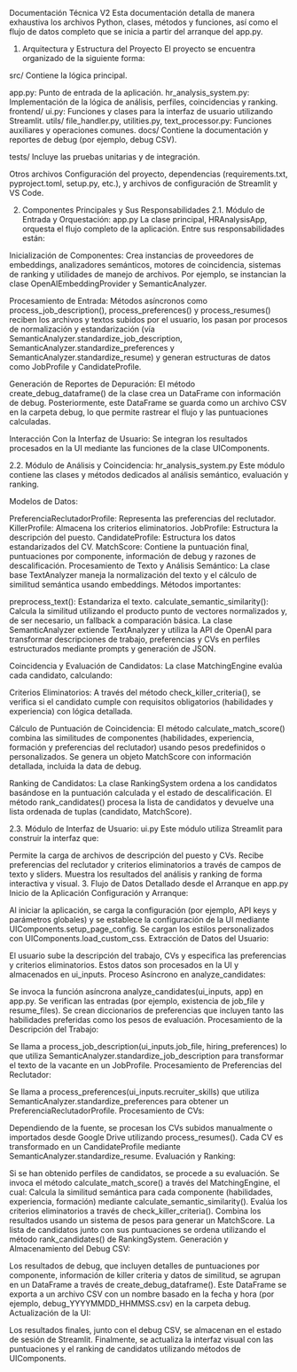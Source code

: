 Documentación Técnica V2
Esta documentación detalla de manera exhaustiva los archivos Python, clases, métodos y funciones, así como el flujo de datos completo que se inicia a partir del arranque del app.py.

1. Arquitectura y Estructura del Proyecto
El proyecto se encuentra organizado de la siguiente forma:

src/
Contiene la lógica principal.

app.py: Punto de entrada de la aplicación.
hr_analysis_system.py: Implementación de la lógica de análisis, perfiles, coincidencias y ranking.
frontend/
ui.py: Funciones y clases para la interfaz de usuario utilizando Streamlit.
utils/
file_handler.py, utilities.py, text_processor.py: Funciones auxiliares y operaciones comunes.
docs/
Contiene la documentación y reportes de debug (por ejemplo, debug CSV).

tests/
Incluye las pruebas unitarias y de integración.

Otros archivos
Configuración del proyecto, dependencias (requirements.txt, pyproject.toml, setup.py, etc.), y archivos de configuración de Streamlit y VS Code.

2. Componentes Principales y Sus Responsabilidades
2.1. Módulo de Entrada y Orquestación: app.py
La clase principal, HRAnalysisApp, orquesta el flujo completo de la aplicación. Entre sus responsabilidades están:

Inicialización de Componentes:
Crea instancias de proveedores de embeddings, analizadores semánticos, motores de coincidencia, sistemas de ranking y utilidades de manejo de archivos.
Por ejemplo, se instancian la clase OpenAIEmbeddingProvider y SemanticAnalyzer.

Procesamiento de Entrada:
Métodos asíncronos como process_job_description(), process_preferences() y process_resumes() reciben los archivos y textos subidos por el usuario, los pasan por procesos de normalización y estandarización (vía SemanticAnalyzer.standardize_job_description, SemanticAnalyzer.standardize_preferences y SemanticAnalyzer.standardize_resume) y generan estructuras de datos como JobProfile y CandidateProfile.

Generación de Reportes de Depuración:
El método create_debug_dataframe() de la clase crea un DataFrame con información de debug. Posteriormente, este DataFrame se guarda como un archivo CSV en la carpeta debug, lo que permite rastrear el flujo y las puntuaciones calculadas.

Interacción Con la Interfaz de Usuario:
Se integran los resultados procesados en la UI mediante las funciones de la clase UIComponents.

2.2. Módulo de Análisis y Coincidencia: hr_analysis_system.py
Este módulo contiene las clases y métodos dedicados al análisis semántico, evaluación y ranking.

Modelos de Datos:

PreferenciaReclutadorProfile: Representa las preferencias del reclutador.
KillerProfile: Almacena los criterios eliminatorios.
JobProfile: Estructura la descripción del puesto.
CandidateProfile: Estructura los datos estandarizados del CV.
MatchScore: Contiene la puntuación final, puntuaciones por componente, información de debug y razones de descalificación.
Procesamiento de Texto y Análisis Semántico:
La clase base TextAnalyzer maneja la normalización del texto y el cálculo de similitud semántica usando embeddings. Métodos importantes:

preprocess_text(): Estandariza el texto.
calculate_semantic_similarity(): Calcula la similitud utilizando el producto punto de vectores normalizados y, de ser necesario, un fallback a comparación básica.
La clase SemanticAnalyzer extiende TextAnalyzer y utiliza la API de OpenAI para transformar descripciones de trabajo, preferencias y CVs en perfiles estructurados mediante prompts y generación de JSON.

Coincidencia y Evaluación de Candidatos:
La clase MatchingEngine evalúa cada candidato, calculando:

Criterios Eliminatorios:
A través del método check_killer_criteria(), se verifica si el candidato cumple con requisitos obligatorios (habilidades y experiencia) con lógica detallada.

Cálculo de Puntuación de Coincidencia:
El método calculate_match_score() combina las similitudes de componentes (habilidades, experiencia, formación y preferencias del reclutador) usando pesos predefinidos o personalizados. Se genera un objeto MatchScore con información detallada, incluida la data de debug.

Ranking de Candidatos:
La clase RankingSystem ordena a los candidatos basándose en la puntuación calculada y el estado de descalificación. El método rank_candidates() procesa la lista de candidatos y devuelve una lista ordenada de tuplas (candidato, MatchScore).

2.3. Módulo de Interfaz de Usuario: ui.py
Este módulo utiliza Streamlit para construir la interfaz que:

Permite la carga de archivos de descripción del puesto y CVs.
Recibe preferencias del reclutador y criterios eliminatorios a través de campos de texto y sliders.
Muestra los resultados del análisis y ranking de forma interactiva y visual.
3. Flujo de Datos Detallado desde el Arranque en app.py
Inicio de la Aplicación
Configuración y Arranque:

Al iniciar la aplicación, se carga la configuración (por ejemplo, API keys y parámetros globales) y se establece la configuración de la UI mediante UIComponents.setup_page_config.
Se cargan los estilos personalizados con UIComponents.load_custom_css.
Extracción de Datos del Usuario:

El usuario sube la descripción del trabajo, CVs y especifica las preferencias y criterios eliminatorios. Estos datos son procesados en la UI y almacenados en ui_inputs.
Proceso Asíncrono en analyze_candidates:

Se invoca la función asíncrona analyze_candidates(ui_inputs, app) en app.py.
Se verifican las entradas (por ejemplo, existencia de job_file y resume_files).
Se crean diccionarios de preferencias que incluyen tanto las habilidades preferidas como los pesos de evaluación.
Procesamiento de la Descripción del Trabajo:

Se llama a process_job_description(ui_inputs.job_file, hiring_preferences) lo que utiliza SemanticAnalyzer.standardize_job_description para transformar el texto de la vacante en un JobProfile.
Procesamiento de Preferencias del Reclutador:

Se llama a process_preferences(ui_inputs.recruiter_skills) que utiliza SemanticAnalyzer.standardize_preferences para obtener un PreferenciaReclutadorProfile.
Procesamiento de CVs:

Dependiendo de la fuente, se procesan los CVs subidos manualmente o importados desde Google Drive utilizando process_resumes().
Cada CV es transformado en un CandidateProfile mediante SemanticAnalyzer.standardize_resume.
Evaluación y Ranking:

Si se han obtenido perfiles de candidatos, se procede a su evaluación.
Se invoca el método calculate_match_score() a través del MatchingEngine, el cual:
Calcula la similitud semántica para cada componente (habilidades, experiencia, formación) mediante calculate_semantic_similarity().
Evalúa los criterios eliminatorios a través de check_killer_criteria().
Combina los resultados usando un sistema de pesos para generar un MatchScore.
La lista de candidatos junto con sus puntuaciones se ordena utilizando el método rank_candidates() de RankingSystem.
Generación y Almacenamiento del Debug CSV:

Los resultados de debug, que incluyen detalles de puntuaciones por componente, información de killer criteria y datos de similitud, se agrupan en un DataFrame a través de create_debug_dataframe().
Este DataFrame se exporta a un archivo CSV con un nombre basado en la fecha y hora (por ejemplo, debug_YYYYMMDD_HHMMSS.csv) en la carpeta debug.
Actualización de la UI:

Los resultados finales, junto con el debug CSV, se almacenan en el estado de sesión de Streamlit.
Finalmente, se actualiza la interfaz visual con las puntuaciones y el ranking de candidatos utilizando métodos de UIComponents.